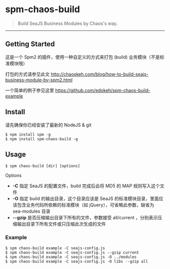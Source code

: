 # spm-chaos-build

> Build SeaJS Business Modules by Chaos's way.

-----

## Getting Started

这是一个 Spm2 的插件，使用一种自定义的方式来打包 (build) 业务模块（不是标准模块哦）

打包的方式请参见此文 http://chaoskeh.com/blog/how-to-build-seajs-business-module-by-spm2.html

一个简单的例子参见这里 https://github.com/edokeh/spm-chaos-build-example

## Install

请先确保你已经安装了最新的 NodeJS & git

    $ npm install spm -g
    $ npm install spm-chaos-build -g

## Usage

    $ spm chaos-build [dir] [options]

Options

* **-C**         指定 SeaJS 的配置文件，build 完成后会将 MD5 的 MAP 规则写入这个文件
* **-O**         指定 build 的输出目录，这个目录应该是 SeaJS 的标准模块目录，里面应该包含业务代码所依赖的标准模块（如 jQuery），可省略此参数，缺省为 sea-modules 目录
* **--gzip**  是否压缩输出目录下所有的文件，参数接受 all/current ，分别表示压缩输出目录下所有文件或只压缩此次生成的文件
 
### Example
    
    $ spm chaos-build example -C seajs-config.js
    $ spm chaos-build example -C seajs-config.js --gzip current
    $ spm chaos-build example -C seajs-config.js -O ../modules
    $ spm chaos-build example -C seajs-config.js -O libs --gzip all